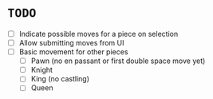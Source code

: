 # `TODO`

- [ ] Indicate possible moves for a piece on selection
- [ ] Allow submitting moves from UI
- [ ] Basic movement for other pieces
    - [ ] Pawn (no en passant or first double space move yet)
    - [ ] Knight 
    - [ ] King (no castling)
    - [ ] Queen 
